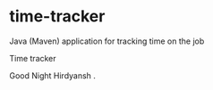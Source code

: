 # time-tracker
Java (Maven) application for tracking time on the job

Time tracker

Good Night Hirdyansh
.
